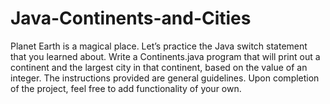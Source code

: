 # Java-Continents-and-Cities
Planet Earth is a magical place. Let’s practice the Java switch statement that you learned about.  Write a Continents.java program that will print out a continent and the largest city in that continent, based on the value of an integer.  The instructions provided are general guidelines. Upon completion of the project, feel free to add functionality of your own.
